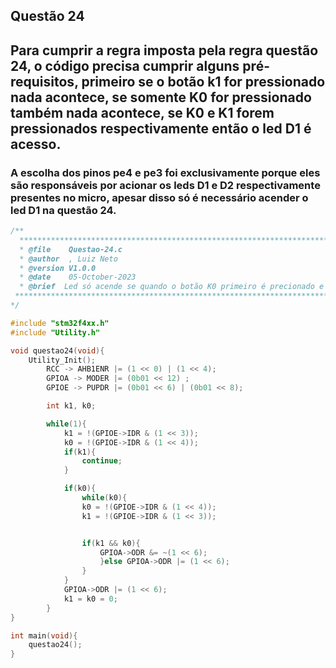## Questão 24

## Para cumprir a regra imposta pela regra questão 24, o código precisa cumprir alguns pré-requisitos, primeiro se o botão k1 for pressionado nada acontece, se somente K0 for pressionado também nada acontece, se K0 e K1 forem pressionados respectivamente então o led D1 é acesso.

### A escolha dos pinos pe4 e pe3 foi exclusivamente porque eles são responsáveis por acionar os leds D1 e D2 respectivamente presentes no micro, apesar disso só é necessário acender o led D1 na questão 24.


````C 
/**
  ***************************************************************************************************
  * @file    Questao-24.c 
  * @author  , Luiz Neto 
  * @version V1.0.0
  * @date    05-October-2023
  * @brief  Led só acende se quando o botão K0 primeiro é precionado e logo em seguida o K1
 ***************************************************************************************************
*/

#include "stm32f4xx.h"
#include "Utility.h"

void questao24(void){
	Utility_Init();
	    RCC -> AHB1ENR |= (1 << 0) | (1 << 4);
	    GPIOA -> MODER |= (0b01 << 12) ;
	    GPIOE -> PUPDR |= (0b01 << 6) | (0b01 << 8);

	    int k1, k0;

	    while(1){
	        k1 = !(GPIOE->IDR & (1 << 3));
	        k0 = !(GPIOE->IDR & (1 << 4));
	        if(k1){
	            continue;
	        }

	        if(k0){
	            while(k0){
	            k0 = !(GPIOE->IDR & (1 << 4));
	            k1 = !(GPIOE->IDR & (1 << 3));


	            if(k1 && k0){
	                GPIOA->ODR &= ~(1 << 6);
	                }else GPIOA->ODR |= (1 << 6);
	            }
	        }
	        GPIOA->ODR |= (1 << 6);
	        k1 = k0 = 0;
	    }
}

int main(void){
    questao24();
}
````

